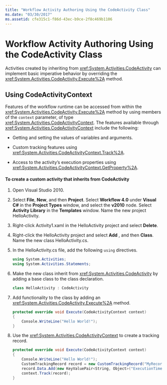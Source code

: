 ```yaml
---
title: "Workflow Activity Authoring Using the CodeActivity Class"
ms.date: "03/30/2017"
ms.assetid: cfe315c1-f86d-43ec-b9ce-2f8c469b1106
---
```

# Workflow Activity Authoring Using the CodeActivity Class
Activities created by inheriting from <xref:System.Activities.CodeActivity> can implement basic imperative behavior by overriding the <xref:System.Activities.CodeActivity.Execute%2A> method.

## Using CodeActivityContext
 Features of the workflow runtime can be accessed from within the <xref:System.Activities.CodeActivity.Execute%2A> method by using members of the `context` parameter, of type <xref:System.Activities.CodeActivityContext>. The features available through <xref:System.Activities.CodeActivityContext> include the following:

-   Getting and setting the values of variables and arguments.

-   Custom tracking features using <xref:System.Activities.CodeActivityContext.Track%2A>.

-   Access to the activity’s execution properties using <xref:System.Activities.CodeActivityContext.GetProperty%2A>.

#### To create a custom activity that inherits from CodeActivity

1.  Open Visual Studio 2010.

2.  Select **File**, **New**, and then **Project**. Select **Workflow 4.0** under **Visual C#** in the **Project Types** window, and select the **v2010** node. Select **Activity Library** in the **Templates** window. Name the new project HelloActivity.

3.  Right-click Activity1.xaml in the HelloActivity project and select **Delete**.

4.  Right-click the HelloActivity project and select **Add** , and then **Class**. Name the new class HelloActivity.cs.

5.  In the HelloActivity.cs file, add the following `using` directives.

    ```csharp
    using System.Activities;
    using System.Activities.Statements;
    ```

6.  Make the new class inherit from <xref:System.Activities.CodeActivity> by adding a base class to the class declaration.

    ```csharp
    class HelloActivity : CodeActivity
    ```

7.  Add functionality to the class by adding an <xref:System.Activities.CodeActivity.Execute%2A> method.

    ```csharp
    protected override void Execute(CodeActivityContext context)
    {
        Console.WriteLine("Hello World!");
    }
    ```

8.  Use the <xref:System.Activities.CodeActivityContext> to create a tracking record.

    ```csharp
    protected override void Execute(CodeActivityContext context)
    {
        Console.WriteLine("Hello World!");
        CustomTrackingRecord record = new CustomTrackingRecord("MyRecord");
        record.Data.Add(new KeyValuePair<String, Object>("ExecutionTime", DateTime.Now));
        context.Track(record);
    }
    ```
